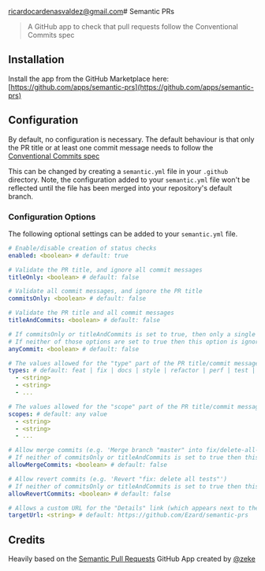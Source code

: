 ricardocardenasvaldez@gmail.com# Semantic PRs

> A GitHub app to check that pull requests follow the Conventional Commits spec

## Installation

Install the app from the GitHub Marketplace here: [https://github.com/apps/semantic-prs](https://github.com/apps/semantic-prs)

## Configuration

By default, no configuration is necessary. The default behaviour is that only the PR title or at least one commit message needs to follow the [Conventional Commits spec](https://www.conventionalcommits.org/en/v1.0.0/)

This can be changed by creating a `semantic.yml` file in your `.github` directory. Note, the configuration added to your `semantic.yml` file won't be reflected until the file has been merged into your repository's default branch.

### Configuration Options
The following optional settings can be added to your `semantic.yml` file.

```yaml
# Enable/disable creation of status checks
enabled: <boolean> # default: true
```

```yaml
# Validate the PR title, and ignore all commit messages
titleOnly: <boolean> # default: false
```

```yaml
# Validate all commit messages, and ignore the PR title
commitsOnly: <boolean> # default: false
```

```yaml
# Validate the PR title and all commit messages
titleAndCommits: <boolean> # default: false
```

```yaml
# If commitsOnly or titleAndCommits is set to true, then only a single commit needs to pass validation instead of every commit
# If neither of those options are set to true then this option is ignored
anyCommit: <boolean> # default: false
```

```yaml
# The values allowed for the "type" part of the PR title/commit message. e.g. for a PR title/commit message of "feat: add some stuff", the type would be "feat"
types: # default: feat | fix | docs | style | refactor | perf | test | build | ci | chore | revert
  - <string>
  - <string>
  - ...
```

```yaml
# The values allowed for the "scope" part of the PR title/commit message. e.g. for a PR title/commit message of "feat(awesome-feature): add some stuff", the type would be "awesome-feature"
scopes: # default: any value
  - <string>
  - <string>
  - ...
```

```yaml
# Allow merge commits (e.g. 'Merge branch "master" into fix/delete-all-tests')
# If neither of commitsOnly or titleAndCommits is set to true then this option is ignored
allowMergeCommits: <boolean> # default: false
```

```yaml
# Allow revert commits (e.g. 'Revert "fix: delete all tests"')
# If neither of commitsOnly or titleAndCommits is set to true then this option is ignored
allowRevertCommits: <boolean> # default: false
```

```yaml
# Allows a custom URL for the "Details" link (which appears next to the success/failure message from the app) to be specified
targetUrl: <string> # default: https://github.com/Ezard/semantic-prs
```

## Credits

Heavily based on the [Semantic Pull Requests](https://github.com/zeke/semantic-pull-requests) GitHub App created by [@zeke](https://github.com/zeke)
